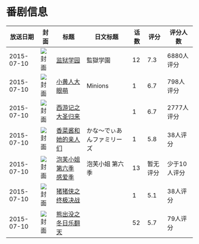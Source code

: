 # 番剧信息

|放送日期|封面|标题|日文标题|话数|评分|评分人数|
|---|---|---|---|---|---|---|
|2015-07-10|![封面](https://lain.bgm.tv/pic/cover/c/1c/0b/110048_JHz0j.jpg)|[监狱学园](https://bangumi.tv/subject/110048)|監獄学園|12|7.3|6880人评分|
|2015-07-10|![封面](https://lain.bgm.tv/pic/cover/c/0e/11/111359_Q1h14.jpg)|[小黄人大眼萌](https://bangumi.tv/subject/111359)|Minions|1|6.7|798人评分|
|2015-07-10|![封面](https://lain.bgm.tv/pic/cover/c/6f/6e/123281_YKUqt.jpg)|[西游记之大圣归来](https://bangumi.tv/subject/123281)||1|6.7|2777人评分|
|2015-07-10|![封面](https://lain.bgm.tv/pic/cover/c/cf/a7/133690_XYOsp.jpg)|[香菜酱和她的亲人们](https://bangumi.tv/subject/133690)|かな～でぃあんファミリーズ|1|5.8|38人评分|
|2015-07-10|![封面](https://lain.bgm.tv/pic/cover/c/84/74/207416_7lUcM.jpg)|[泡芙小姐 第六季 感爱季](https://bangumi.tv/subject/207416)|泡芙小姐 第六季|13|暂无评分|少于10人评分|
|2015-07-10|![封面](https://lain.bgm.tv/pic/cover/c/5b/f3/208063_Q8cuZ.jpg)|[猪猪侠之终极决战](https://bangumi.tv/subject/208063)||1|5.1|38人评分|
|2015-07-10|![封面](https://lain.bgm.tv/pic/cover/c/06/36/367471_29Voz.jpg)|[熊出没之冬日乐翻天](https://bangumi.tv/subject/367471)||52|5.7|79人评分|
